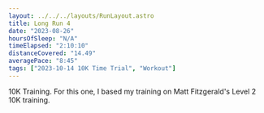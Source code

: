 ```yaml
---
layout: ../../../layouts/RunLayout.astro
title: Long Run 4
date: "2023-08-26"
hoursOfSleep: "N/A"
timeElapsed: "2:10:10"
distanceCovered: "14.49"
averagePace: "8:45"
tags: ["2023-10-14 10K Time Trial", "Workout"]
---
```


10K Training. For this one, I based my training on Matt Fitzgerald's Level 2 10K training.
